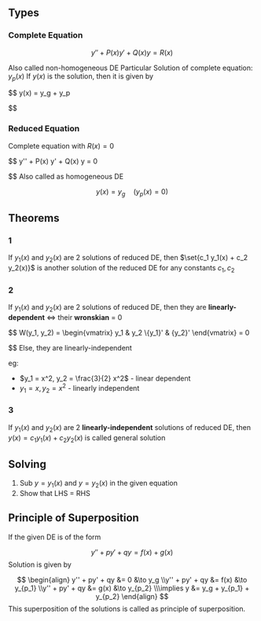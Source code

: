 ## Types

### Complete Equation

$$
y'' + P(x) y' + Q(x) y = R(x)
$$

Also called non-homogeneous DE
Particular Solution of complete equation: $y_p(x)$
If $y(x)$ is the solution, then it is given by

$$
y(x) = y_g + y_p

$$

### Reduced Equation 

Complete equation with $R(x) = 0$

$$
y'' + P(x) y' + Q(x) y = 0

$$
Also called as homogeneous DE

$$
y(x) = y_g \quad (y_p(x) = 0)
$$

## Theorems

### 1

If $y_1(x)$ and $y_2(x)$ are 2 solutions of reduced DE, then $\set{c_1 y_1(x) + c_2 y_2(x)}$ is another solution of the reduced DE for any constants $c_1, c_2$

### 2

If $y_1(x)$ and $y_2(x)$ are 2 solutions of reduced DE, then they are
**linearly-dependent** $\iff$ their **wronskian** = 0

$$
W(y_1, y_2) = 
\begin{vmatrix}
y_1 & y_2 \\{y_1}' & {y_2}'
\end{vmatrix}
= 0

$$
Else, they are linearly-independent

eg:

- $y_1 = x^2, y_2 = \frac{3}{2} x^2$ - linear dependent
- $y_1 = x, y_2 = x^2$ - linearly independent

### 3

If $y_1(x)$ and $y_2(x)$ are 2 **linearly-independent** solutions of reduced DE, then $y(x) = c_1 y_1(x) + c_2 y_2(x)$ is called general solution

## Solving

1. Sub $y = y_1(x)$ and $y = y_2(x)$ in the given equation
2. Show that LHS = RHS

## Principle of Superposition

If the given DE is of the form

$$
y'' +  py' + qy = f(x) + g(x)
$$
Solution is given by

$$
\begin{align}
y'' +  py' + qy &= 0 &\to y_g \\y'' +  py' + qy &= f(x) &\to y_{p_1} \\y'' +  py' + qy &= g(x) &\to y_{p_2} \\\implies y &= y_g + y_{p_1} + y_{p_2}
\end{align}
$$
This superposition of the solutions is called as principle of superposition.
